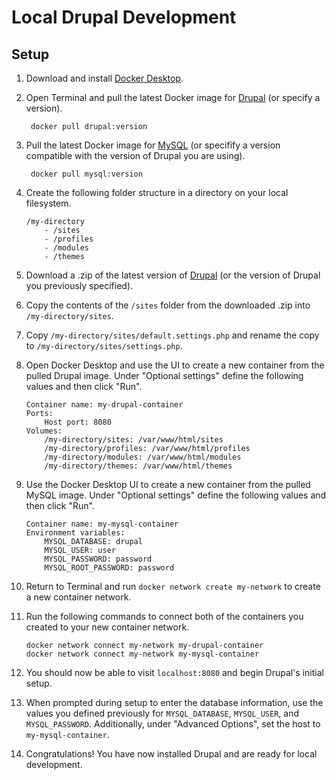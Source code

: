 # Local Drupal Development
## Setup

1. Download and install [Docker Desktop](https://www.docker.com/products/docker-desktop/).

2. Open Terminal and pull the latest Docker image for [Drupal](https://hub.docker.com/_/drupal) (or specify a version).

	``` docker pull drupal:version```
	
3. Pull the latest Docker image for [MySQL](https://hub.docker.com/_/mysql/) (or specifify a version compatible with the version of Drupal you are using).

	``` docker pull mysql:version```
	
4. Create the following folder structure in a directory on your local filesystem.
	``` 
	/my-directory
		- /sites 
		- /profiles
		- /modules
		- /themes
	```
	
5. Download a .zip of the latest version of [Drupal](https://www.drupal.org/project/drupal/releases) (or the version of Drupal you previously specified).

6. Copy the contents of the ``` /sites ``` folder from the downloaded .zip into ```/my-directory/sites```.

7.  Copy ```/my-directory/sites/default.settings.php``` and rename the copy to ```/my-directory/sites/settings.php```.

8. Open Docker Desktop and use the UI to create a new container from the pulled Drupal image. Under "Optional settings" define the following values and then click "Run".
	``` 
	Container name: my-drupal-container
	Ports:
		Host port: 8080
	Volumes:
		/my-directory/sites: /var/www/html/sites
		/my-directory/profiles: /var/www/html/profiles
		/my-directory/modules: /var/www/html/modules
		/my-directory/themes: /var/www/html/themes
	``` 
	
9. Use the Docker Desktop UI to create a new container from the pulled MySQL image. Under "Optional settings" define the following values and then click "Run".
	``` 
	Container name: my-mysql-container	
	Environment variables:
		MYSQL_DATABASE: drupal
		MYSQL_USER: user
		MYSQL_PASSWORD: password
		MYSQL_ROOT_PASSWORD: password
	``` 
	
10. Return to Terminal and run ```docker network create my-network``` to create a new container network. 

11. Run the following commands to connect both of the containers you created to your new container network.
	```
	docker network connect my-network my-drupal-container
	docker network connect my-network my-mysql-container
	```
	
12. You should now be able to visit ```localhost:8080``` and begin Drupal's initial setup.

13. When prompted during setup to enter the database information, use the values you defined previously for ```MYSQL_DATABASE```, ```MYSQL_USER```, and ```MYSQL_PASSWORD```. Additionally, under "Advanced Options", set the host to ```my-mysql-container```.

14. Congratulations! You have now installed Drupal and are ready for local development.
